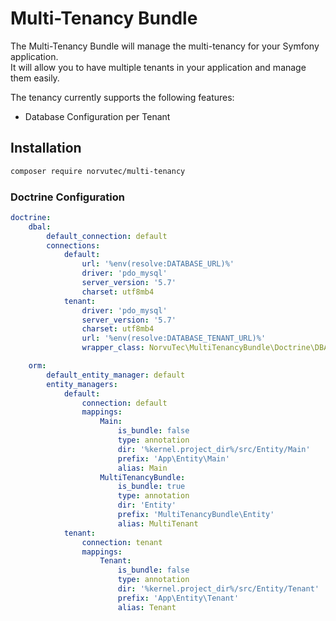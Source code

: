# Multi-Tenancy Bundle

The Multi-Tenancy Bundle will manage the multi-tenancy for your Symfony application.  
It will allow you to have multiple tenants in your application and manage them easily.  

The tenancy currently supports the following features:
- Database Configuration per Tenant

## Installation

```bash
composer require norvutec/multi-tenancy
```

### Doctrine Configuration

```yaml
doctrine:
    dbal:
        default_connection: default
        connections:
            default:
                url: '%env(resolve:DATABASE_URL)%'
                driver: 'pdo_mysql'
                server_version: '5.7'
                charset: utf8mb4
            tenant:
                driver: 'pdo_mysql'
                server_version: '5.7'
                charset: utf8mb4
                url: '%env(resolve:DATABASE_TENANT_URL)%'
                wrapper_class: NorvuTec\MultiTenancyBundle\Doctrine\DBAL\TenantConnection

    orm:
        default_entity_manager: default
        entity_managers:
            default:
                connection: default
                mappings:
                    Main:
                        is_bundle: false
                        type: annotation
                        dir: '%kernel.project_dir%/src/Entity/Main'
                        prefix: 'App\Entity\Main'
                        alias: Main
                    MultiTenancyBundle:
                        is_bundle: true
                        type: annotation
                        dir: 'Entity'
                        prefix: 'MultiTenancyBundle\Entity'
                        alias: MultiTenant
            tenant:
                connection: tenant
                mappings:
                    Tenant:
                        is_bundle: false
                        type: annotation
                        dir: '%kernel.project_dir%/src/Entity/Tenant'
                        prefix: 'App\Entity\Tenant'
                        alias: Tenant
```